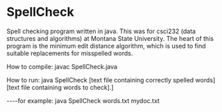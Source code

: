 # SpellCheck
Spell checking program written in java. This was for csci232 (data structures and algorithms) at Montana State University.
The heart of this program is the minimum edit distance algorithm, which is used to find suitable replacements for misspelled words.

How to compile: javac SpellCheck.java

How to run: java SpellCheck [text file containing correctly spelled words] [text file containing words to check].]

----for example: java SpellCheck words.txt mydoc.txt
